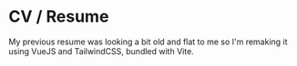 # CV / Resume

My previous resume was looking a bit old and flat to me so I'm remaking it using VueJS and TailwindCSS, bundled with Vite.